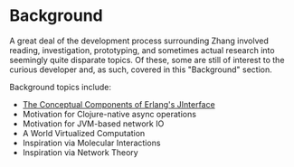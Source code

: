 # Background

A great deal of the development process surrounding Zhang involved reading,
investigation, prototyping, and sometimes actual research into seemingly quite
disparate topics. Of these, some are still of interest to the curious
developer and, as such, covered in this "Background" section.

Background topics include:

* [The Conceptual Components of Erlang's JInterface](10-10-jinterface-concepts.html)
* Motivation for Clojure-native async operations
* Motivation for JVM-based network IO
* A World Virtualized Computation
* Inspiration via Molecular Interactions
* Inspiration via Network Theory
